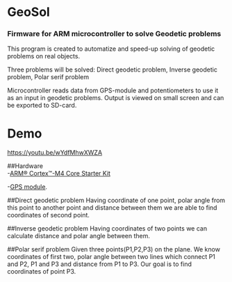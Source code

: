 # GeoSol
### Firmware for ARM microcontroller to solve Geodetic problems
This program is created to automatize and speed-up solving of geodetic problems on real objects. 

Three problems will be solved: Direct geodetic problem, Inverse geodetic problem, Polar serif problem

Microcontroller reads data from GPS-module and potentiometers to use it as an input in geodetic problems. Output is viewed on small screen and can be exported to SD-card.

# Demo
https://youtu.be/wYdfMhwXWZA

##Hardware  
-<a href="https://developer.mbed.org/platforms/IBMEthernetKit/?cm_mc_uid=15423806122714366318128&cm_mc_sid_50200000=1459858340">ARM® Cortex™-M4 Core Starter Kit</a> 

-<a href="http://wiki.iteadstudio.com/Arduino_GPS_shield">GPS module</a>. 

##Direct geodetic problem
Having coordinate of one point, polar angle from this point to another point and distance between them we are able to find coordinates of second point.

##Inverse geodetic problem 
Having coordinates of two points we can calculate distance and polar angle between them.

##Polar serif problem 
Given three points(P1,P2,P3) on the plane. We know coordinates of first two, polar angle between two lines which connect P1 and P2, P1 and P3 and distance from P1 to P3. Our goal is to find coordinates of point P3.
